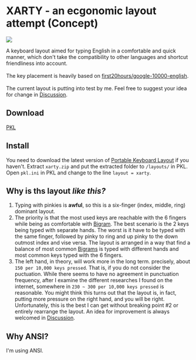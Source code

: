 # XARTY - an ecgonomic layout attempt (Concept)

![](https://github.com/CarrieForle/really-optimized-english/assets/53133715/ba05772a-2144-490f-b4fa-d3e74eb3f9b2)

A keyboard layout aimed for typing English in a comfortable and quick manner, which don't take the compatibility to other languages and shortcut friendliness into account.<br> 
<br>
The key placement is heavily based on [first20hours/google-10000-english](https://github.com/first20hours/google-10000-english).<br>
<br>
The current layout is putting into test by me. Feel free to suggest your idea for change in [Discussion](https://github.com/CarrieForle/really-optimized-english/discussions).

## Download
[PKL](https://github.com/CarrieForle/really-optimized-english/releases/latest/download/xarty.zip)

## Install
You need to download the latest version of [Portable Keyboard Layout](https://github.com/Portable-Keyboard-Layout/Portable-Keyboard-Layout) if you haven't. Extract `xarty.zip` and put the extracted folder to `/layouts/` in PKL. Open `pkl.ini` in PKL and change to the line `layout = xarty`.

## Why is ths layout *like this?*
1. Typing with pinkies is **awful**, so this is a six-finger (index, middle, ring) dominant layout.
2. The priority is that the most used keys are reachable with the 6 fingers while being as comfortable with [Bigram](https://en.wikipedia.org/wiki/Bigram). The best scenario is the 2 keys being typed with separate hands. The worst is it have to be typed with the same finger, followed by pinky to ring and up pinky to the down outmost index and vise versa. The layout is arranged in a way that find a balance of most common [Bigrams](https://en.wikipedia.org/wiki/Bigram) is typed with different hands and most common keys typed with the 6 fingers.
3. The left hand, in theory, will work more in the long term. precisely, about `150 per 10,000 keys pressed`. That is, if you do not consider the puctuation. While there seems to have no agreement in punctuation frequency, after I examine the different researches I found on the internet, somewhere in `230 ~ 300 per 10,000 keys pressed` is reasonable. You might think this turns out that the layout is, in fact, putting more pressure on the right hand, and you will be right. Unfortunately, this is the best I can get without breaking point \#2 or entirely rearrange the layout. An idea for improvement is always welcomed in [Discussion](https://github.com/CarrieForle/really-optimized-english/discussions).

## Why ANSI?
I'm using ANSI.

